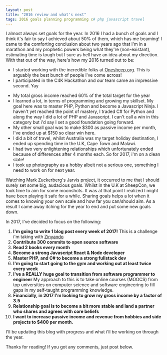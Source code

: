 ```yaml
---
layout: post
title: "2016 review and what's next"
tags: 2016 goals planning programming c# php javascript travel
---
```

I almost always set goals for the year. In 2016 I had a bunch of goals and I think it's fair to say I achieved about 50% of them, which has me beaming! I came to the comforting conclusion about two years ago that I'm in a marathon and my prophetic powers being what they're (non-existant), estimating time is tough but I sure as hell have an idea about my direction. With that out of the way, here's how my 2016 turned out to be:

+ I started working with the incredible folks at [Onesheep.org](http://www.onesheep.org). This is arguably the best bunch of people i've come across!
+ I participated in the C4K Hackathon and our team came an impressive second. Yay
<!--more-->
+ My total gross income reached 60% of the total target for the year
+ I learned a lot, in terms of programming and growing my skillset. My goal here was to master PHP, Python and become a Javascript Ninja. I haven't yet reached the point of mastery, I traded C# for Python and along the way I did a lot of PHP and Javascript. I can't call a win in this category but i'd say I set a good foundation going forward.
+ My other small goal was to make $300 as passive income per month, I've ended up at $150 so clear win here.
+ I did a bit of travel, whilst Australia was my target holiday destination, I ended up spending time in the U.K, Cape Town and Malawi.
+ I had two very enlightening relationships which unfortunately ended because of differences after 4 months each. So for 2017, i'm on a clean slate! 
+ I took up photography as a hobby albeit not a serious one, something I need to work on for next year.

Watching Mark Zuckerberg's Jarvis project, it occurred to me that I should surely set some big, audacious goals. Whilst in the U.K at SheepCon, we took time to aim for some moonshots. It was at that point I realized I might have been playing it safe for a while. Sharing goals helps a lot when it comes to knowing your own scale and how far you can/should aim. As a result I came away itching for the year to end and put some new goals down.

In 2017, I've decided to focus on the following:

1. **I'm going to write 1 blog post every week of 2017!** 
This is a challenge i'm taking with [Zinyando](http://twitter.com/zinyando)
2. **Contribute 300 commits to open source software**
3. **Read 2 books every month**
4. **Become a strong Javascript React & Node developer**
5. **Master PHP, and C# to become a strong fullstack dev**
5. **I'm going to start going to the gym and working out at least twice every week**
6. **I've a REALLY huge goal to transition from software programmer to engineer**
My approach to this is to take online courses (MOOCS) from top universities on computer science and software engineering to fill gaps in my self-taught programming knowledge.
7. **Financially, in 2017 I'm looking to grow my gross income by a factor of 3.5**
8. **Relationship goal is to become a bit more stable and land a partner who shares and agrees with core beliefs**
9. **I want to increase passive income and revenue from hobbies and side projects to $400 per month.**

I'll be updating this blog with progress and what i'll be working on through the year.

Thanks for reading! If you got any comments, just post below.


